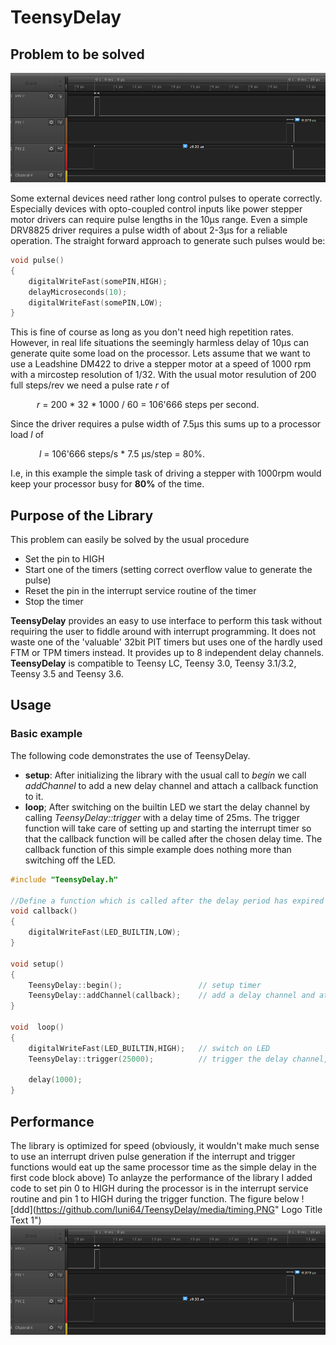 # TeensyDelay
## Problem to be solved 

![Alt text](/media/timing.png?raw=true "Optional Title")

Some external devices need rather long control pulses to operate correctly. Especially devices with opto-coupled control inputs like power stepper motor drivers can require pulse lengths in the 10µs range. Even a simple DRV8825 driver requires a pulse width of about 2-3µs for a reliable operation. The straight forward approach to generate such pulses would be:
```c++
void pulse()
{
	digitalWriteFast(somePIN,HIGH);
	delayMicroseconds(10);
	digitalWriteFast(somePIN,LOW);
}
```
This is fine of course as long as you don't need high repetition rates. However, in real life situations the seemingly harmless delay of 10µs can generate quite some load on the processor. Lets assume that we want to use a Leadshine DM422 to drive a stepper motor at a speed of 1000 rpm with a mircostep resolution of 1/32. With the usual motor resulution of 200 full steps/rev we need a pulse rate *r* of

&emsp;&emsp;&emsp;*r* = 200 * 32 * 1000 / 60 = 106'666  steps per second.

Since the driver requires a pulse width of 7.5µs this sums up to a processor load *l* of

&emsp;&emsp;&emsp; *l* = 106'666 steps/s * 7.5 µs/step = 80%.

I.e, in this example the simple task of driving a stepper with 1000rpm would  keep your processor busy for **80%** of the time. 

## Purpose of the Library
This problem can easily be solved  by the usual procedure
- Set the pin to HIGH
- Start one of the timers (setting correct overflow value to generate the pulse)
- Reset the pin in the interrupt service routine of the timer
- Stop the timer

**TeensyDelay** provides an easy to use interface to perform this task without requiring the user to fiddle around with interrupt programming. It does not waste one of the 'valuable' 32bit PIT timers but uses one of the hardly used FTM or TPM timers instead. It provides up to 8 independent delay channels. **TeensyDelay** is compatible to Teensy LC, Teensy 3.0, Teensy 3.1/3.2, Teensy 3.5 and Teensy 3.6. 

## Usage
###  Basic example
The following code demonstrates the use of TeensyDelay.

- **setup**: After initializing the library with the usual call to *begin*  we call *addChannel* to add a new delay channel and attach a callback function to it. 
- **loop**; After switching on the builtin LED we start the delay channel by calling *TeensyDelay::trigger* with a delay time of 25ms. The trigger function will take care of setting up and starting the interrupt timer so that the callback function will be called after the chosen delay time. The callback function of this simple example does nothing more than switching off the LED.  
```c++
#include "TeensyDelay.h"

//Define a function which is called after the delay period has expired
void callback() 
{
    digitalWriteFast(LED_BUILTIN,LOW);
}

void setup()
{
    TeensyDelay::begin();                 // setup timer
    TeensyDelay::addChannel(callback);    // add a delay channel and attach callback function
}

void  loop()
{
    digitalWriteFast(LED_BUILTIN,HIGH);   // switch on LED
    TeensyDelay::trigger(25000);          // trigger the delay channel, callback will be invoked 25ms after this call
    
    delay(1000);                     
}
```
## Performance
The library is optimized for speed (obviously, it wouldn't make much sense to use an interrupt driven pulse generation if the interrupt and trigger functions would eat up the same processor time as the simple delay in the first code block above)
To anlayze the performance of the library I added code to set pin 0 to HIGH during the processor is in the interrupt service routine and pin 1 to HIGH during the trigger function. 
The figure below
![ddd](https://github.com/luni64/TeensyDelay/media/timing.PNG" Logo Title Text 1")
![My image](media/timing.png)


[//]: ----------------------------------------
   [PJRC]: <https://www.pjrc.com/teensy/pinout.html>

